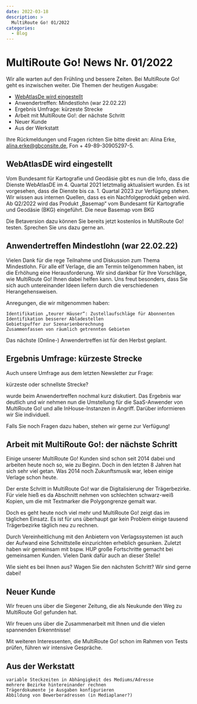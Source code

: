 ```yaml
---
date: 2022-03-18
description: >
  MultiRoute Go! 01/2022
categories:
  - Blog
---
```


# MultiRoute Go! News Nr. 01/2022

Wir alle warten auf den Frühling und bessere Zeiten. Bei MultiRoute Go! geht es inzwischen weiter. Die Themen der heutigen Ausgabe:

- [WebAtlasDe wird eingestellt](../blog/2022/03/18/multiroute-go-news-nr-012022/#webatlasde-wird-eingestellt)
- Anwendertreffen: Mindestlohn (war 22.02.22)
- Ergebnis Umfrage: kürzeste Strecke
- Arbeit mit MultiRoute Go!: der nächste Schritt
- Neuer Kunde
- Aus der Werkstatt

Ihre Rückmeldungen und Fragen richten Sie bitte direkt an:
Alina Erke, alina.erke@gbconsite.de, Fon + 49-89-30905297-5.

## WebAtlasDE wird eingestellt

Vom Bundesamt für Kartografie und Geodäsie gibt es nun die Info, dass die Dienste WebAtlasDE im 4. Quartal 2021 letztmalig aktualisiert wurden. Es ist vorgesehen, dass die Dienste bis ca. 1. Quartal 2023 zur Verfügung stehen. Wir wissen aus internen Quellen, dass es ein Nachfolgeprodukt geben wird. Ab Q2/2022 wird das Produkt „Basemap“ vom Bundesamt für Kartografie und Geodäsie (BKG) eingeführt.
Die neue Basemap vom BKG

Die Betaversion dazu können Sie bereits jetzt kostenlos in MultiRoute Go! testen. Sprechen Sie uns dazu gerne an.

## Anwendertreffen Mindestlohn (war 22.02.22)

Vielen Dank für die rege Teilnahme und Diskussion zum Thema Mindestlohn. Für alle elf Verlage, die am Termin teilgenommen haben, ist die Erhöhung eine Herausforderung. Wir sind dankbar für Ihre Vorschläge, wie MultiRoute Go! Ihnen dabei helfen kann. Uns freut besonders, dass Sie sich auch untereinander Ideen liefern durch die verschiedenen Herangehensweisen.

Anregungen, die wir mitgenommen haben:

    Identifikation „teurer Häuser“: Zustellaufschläge für Abonnenten
    Identifikation besserer Abladestellen
    Gebietspuffer zur Szenarienberechnung
    Zusammenfassen von räumlich getrennten Gebieten

Das nächste (Online-) Anwendertreffen ist für den Herbst geplant.

## Ergebnis Umfrage: kürzeste Strecke

Auch unsere Umfrage aus dem letzten Newsletter zur Frage:

kürzeste oder schnellste Strecke?

wurde beim Anwendertreffen nochmal kurz diskutiert. Das Ergebnis war deutlich und wir nehmen nun die Umstellung für die SaaS-Anwender von MultiRoute Go! und alle InHouse-Instanzen in Angriff. Darüber informieren wir Sie individuell.

Falls Sie noch Fragen dazu haben, stehen wir gerne zur Verfügung!

## Arbeit mit MultiRoute Go!: der nächste Schritt

Einige unserer MultiRoute Go! Kunden sind schon seit 2014 dabei und arbeiten heute noch so, wie zu Beginn. Doch in den letzten 8 Jahren hat sich sehr viel getan. Was 2014 noch Zukunftsmusik war, leben einige Verlage schon heute.

Der erste Schritt in MultiRoute Go! war die Digitalisierung der Trägerbezirke. Für viele hieß es da Abschnitt nehmen von schlechten schwarz-weiß Kopien, um die mit Textmarker die Polygongrenze gemalt war.

Doch es geht heute noch viel mehr und MultiRoute Go! zeigt das im täglichen Einsatz. Es ist für uns überhaupt gar kein Problem einige tausend Trägerbezirke täglich neu zu rechnen.

Durch Vereinheitlichung mit den Anbietern von Verlagssystemen ist auch der Aufwand eine Schnittstelle einzurichten erheblich gesunken. Zuletzt haben wir gemeinsam mit bspw. HUP große Fortschritte gemacht bei gemeinsamen Kunden. Vielen Dank dafür auch an dieser Stelle!

Wie sieht es bei Ihnen aus? Wagen Sie den nächsten Schritt? Wir sind gerne dabei!

## Neuer Kunde
Wir freuen uns über die Siegener Zeitung, die als Neukunde den Weg zu MultiRoute Go! gefunden hat.

Wir freuen uns über die Zusammenarbeit mit Ihnen und die vielen spannenden Erkenntnisse!

Mit weiteren Interessenten, die MultiRoute Go! schon im Rahmen von Tests prüfen, führen wir intensive Gespräche.

## Aus der Werkstatt

    variable Steckzeiten in Abhängigkeit des Mediums/Adresse
    mehrere Bezirke hintereinander rechnen
    Trägerdokumente je Ausgaben konfigurieren
    Abbildung von Bewerberadressen (in Mediaplaner?)

